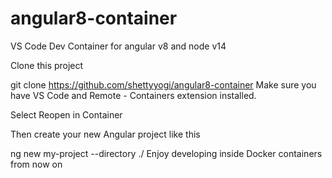 # angular8-container
VS Code Dev Container for angular v8 and node v14

Clone this project

git clone https://github.com/shettyyogi/angular8-container
Make sure you have VS Code and Remote - Containers extension installed.

Select Reopen in Container

Then create your new Angular project like this

ng new my-project --directory ./
Enjoy developing inside Docker containers from now on 
